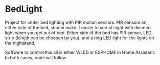 # BedLight
Project for under bed lighting with PIR motion sensors.
PIR sensors on either side of the bed, should make it easier to see at night with dimmed light when you get out of bed.
Either side of the bed has PIR sensor, LED strip (length can be choosen by you), and a ring LED light for the lights on the nightstand.

Software to control this all is either WLED or ESPHOME in Home Assistant. In both cases, code will follow.
